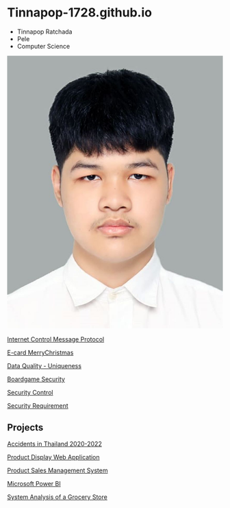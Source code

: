 # Tinnapop-1728.github.io
- Tinnapop Ratchada
 - Pele
 - Computer Science

![My Picture](/Image/nisitprofile.jpeg)

[Internet Control Message Protocol](icmp)

[E-card MerryChristmas](e-card.md)

[Data Quality - Uniqueness](uniqueness.md)

[Boardgame Security](boardgame.md)

[Security Control](security-control.md)

[Security Requirement](security-requirement.md)

## Projects
[Accidents in Thailand 2020-2022](https://public.tableau.com/app/profile/tinnapop.ratchada/viz/ProjectFinal-Story1/Story1?publish=yes)

[Product Display Web Application](https://my-demo-nextjs-v21j.vercel.app/products)

[Product Sales Management System](https://www.figma.com/proto/Jnjkzni0odZwIX6qNDjij8/Untitled?node-id=30-879&t=ErI3xLQ9jQTR6ezI-1&starting-point-node-id=30%3A879)

[Microsoft Power BI](https://drive.google.com/file/d/1gDbFmeQnw6DvcJ8LdnAJSMZFcnUyfi7v/view?usp=sharing)

[System Analysis of a Grocery Store](https://drive.google.com/drive/folders/1m2owJfS5va7ZDQmmJsZWMsznIvYg30Ji?usp=sharing)

